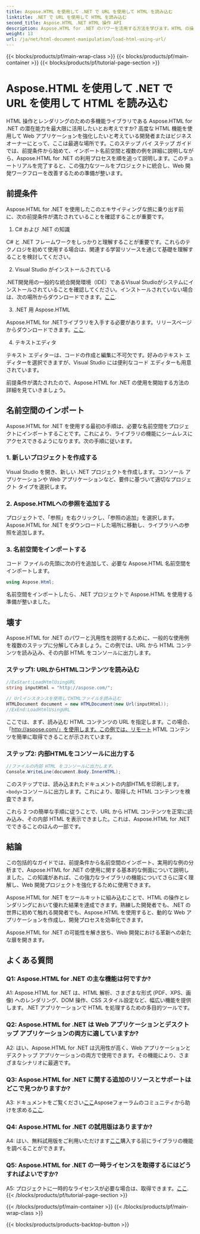 ```yaml
---
title: Aspose.HTML を使用して .NET で URL を使用して HTML を読み込む
linktitle: .NET で URL を使用して HTML を読み込む
second_title: Aspose.HTML .NET HTML 操作 API
description: Aspose.HTML for .NET のパワーを活用する方法を学びます。HTML の操作とレンダリングにより、Web 開発を強化します。
weight: 13
url: /ja/net/html-document-manipulation/load-html-using-url/
---
```


{{< blocks/products/pf/main-wrap-class >}}
{{< blocks/products/pf/main-container >}}
{{< blocks/products/pf/tutorial-page-section >}}

# Aspose.HTML を使用して .NET で URL を使用して HTML を読み込む


HTML 操作とレンダリングのための多機能ライブラリである Aspose.HTML for .NET の潜在能力を最大限に活用したいとお考えですか? 高度な HTML 機能を使用して Web アプリケーションを強化したいと考えている開発者またはビジネス オーナーにとって、ここは最適な場所です。このステップ バイ ステップ ガイドでは、前提条件から始めて、インポート名前空間と複数の例を詳細に説明しながら、Aspose.HTML for .NET の利用プロセスを順を追って説明します。このチュートリアルを完了すると、この強力なツールをプロジェクトに統合し、Web 開発ワークフローを改善するための準備が整います。

## 前提条件

Aspose.HTML for .NET を使用したこのエキサイティングな旅に乗り出す前に、次の前提条件が満たされていることを確認することが重要です。

1. C# および .NET の知識

C# と .NET フレームワークをしっかりと理解することが重要です。これらのテクノロジを初めて使用する場合は、関連する学習リソースを通じて基礎を理解することを検討してください。

2. Visual Studio がインストールされている

 .NET開発用の一般的な統合開発環境（IDE）であるVisual Studioがシステムにインストールされていることを確認してください。インストールされていない場合は、次の場所からダウンロードできます。[ここ](https://visualstudio.microsoft.com/).

3. .NET 用 Aspose.HTML

 Aspose.HTML for .NETライブラリを入手する必要があります。リリースページからダウンロードできます。[ここ](https://releases.aspose.com/html/net/).

4. テキストエディタ

テキスト エディターは、コードの作成と編集に不可欠です。好みのテキスト エディターを選択できますが、Visual Studio には便利なコード エディターも用意されています。

前提条件が満たされたので、Aspose.HTML for .NET の使用を開始する方法の詳細を見ていきましょう。

## 名前空間のインポート

Aspose.HTML for .NET を使用する最初の手順は、必要な名前空間をプロジェクトにインポートすることです。これにより、ライブラリの機能にシームレスにアクセスできるようになります。次の手順に従います。

### 1. 新しいプロジェクトを作成する

Visual Studio を開き、新しい .NET プロジェクトを作成します。コンソール アプリケーションや Web アプリケーションなど、要件に基づいて適切なプロジェクト タイプを選択します。

### 2. Aspose.HTMLへの参照を追加する

プロジェクトで、「参照」を右クリックし、「参照の追加」を選択します。Aspose.HTML for .NET をダウンロードした場所に移動し、ライブラリへの参照を追加します。

### 3. 名前空間をインポートする

コード ファイルの先頭に次の行を追加して、必要な Aspose.HTML 名前空間をインポートします。

```csharp
using Aspose.Html;
```

名前空間をインポートしたら、.NET プロジェクトで Aspose.HTML を使用する準備が整いました。

## 壊す

Aspose.HTML for .NET のパワーと汎用性を説明するために、一般的な使用例を複数のステップに分解してみましょう。この例では、URL から HTML コンテンツを読み込み、その内部 HTML をコンソールに出力します。

### ステップ1: URLからHTMLコンテンツを読み込む

```csharp
//ExStart:LoadHtmlUsingURL
string inputHtml = "http://aspose.com/";

// Urlインスタンスを使用してHTMLファイルを読み込む
HTMLDocument document = new HTMLDocument(new Url(inputHtml));
//ExEnd:LoadHtmlUsingURL
```

ここでは、まず、読み込む HTML コンテンツの URL を指定します。この場合、「http://aspose.com/」を使用します。この例では、リモート HTML コンテンツを簡単に取得できることが示されています。

### ステップ2: 内部HTMLをコンソールに出力する

```csharp
//ファイルの内部 HTML をコンソールに出力します。
Console.WriteLine(document.Body.InnerHTML);
```

このステップでは、読み込まれたドキュメントの内部HTMLを印刷します。`<body>`コンソールに出力します。これにより、取得した HTML コンテンツを検査できます。

これら 2 つの簡単な手順に従うことで、URL から HTML コンテンツを正常に読み込み、その内部 HTML を表示できました。これは、Aspose.HTML for .NET でできることのほんの一部です。

## 結論

この包括的なガイドでは、前提条件から名前空間のインポート、実用的な例の分析まで、Aspose.HTML for .NET の使用に関する基本的な側面について説明しました。この知識があれば、この強力なライブラリの機能についてさらに深く理解し、Web 開発プロジェクトを強化するために使用できます。

Aspose.HTML for .NET をツールキットに組み込むことで、HTML の操作とレンダリングにおいて優れた結果を達成できます。熟練した開発者でも、.NET の世界に初めて触れる開発者でも、Aspose.HTML を使用すると、動的な Web アプリケーションを作成し、開発プロセスを効率化できます。

Aspose.HTML for .NET の可能性を解き放ち、Web 開発における革新への新たな扉を開きます。

## よくある質問

### Q1: Aspose.HTML for .NET の主な機能は何ですか?
   
A1: Aspose.HTML for .NET は、HTML 解析、さまざまな形式 (PDF、XPS、画像) へのレンダリング、DOM 操作、CSS スタイル設定など、幅広い機能を提供します。.NET アプリケーションで HTML を処理するための多目的ツールです。

### Q2: Aspose.HTML for .NET は Web アプリケーションとデスクトップ アプリケーションの両方に適していますか?
   
A2: はい、Aspose.HTML for .NET は汎用性が高く、Web アプリケーションとデスクトップ アプリケーションの両方で使用できます。その機能により、さまざまなシナリオに最適です。

### Q3: Aspose.HTML for .NET に関する追加のリソースとサポートはどこで見つかりますか?
   
 A3: ドキュメントをご覧ください[ここ](https://reference.aspose.com/html/net/)Asposeフォーラムのコミュニティから助けを求める[ここ](https://forum.aspose.com/).

### Q4: Aspose.HTML for .NET の試用版はありますか?
   
 A4: はい、無料試用版をご利用いただけます[ここ](https://releases.aspose.com/)購入する前にライブラリの機能を調べることができます。

### Q5: Aspose.HTML for .NET の一時ライセンスを取得するにはどうすればよいですか?
   
A5: プロジェクトに一時的なライセンスが必要な場合は、取得できます。[ここ](https://purchase.aspose.com/temporary-license/).
{{< /blocks/products/pf/tutorial-page-section >}}

{{< /blocks/products/pf/main-container >}}
{{< /blocks/products/pf/main-wrap-class >}}

{{< blocks/products/products-backtop-button >}}
